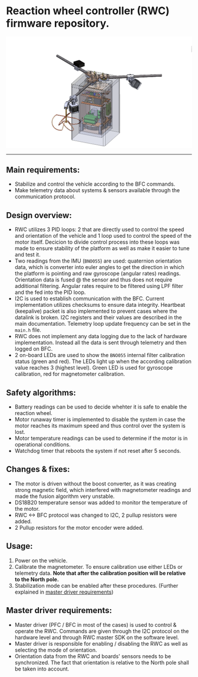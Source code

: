 # Reaction wheel controller (RWC) firmware repository.
![](/static/vehicle-render.png)
***
## Main requirements:
- Stabilize and control the vehicle according to the BFC commands.
- Make telemetry data about systems & sensors available through the
communication protocol.

## Design overview:
- RWC utilizes 3 PID loops: 2 that are directly used to control the speed and orientation of
the vehicle and 1 loop used to control the speed of the motor itself. Decicion to divide
control process into these loops was made to ensure stability of the platform as well as
make it easier to tune and test it.
- Two readings from the IMU (`BNO055`) are used: quaternion orientation data,
which is converter into euler angles to get the direction in which the platform is pointing and raw gyroscope (angular rates) readings. Orientation data is fused @ the sensor and
thus does not require additional filtering. Angular rates require to be filtered using
LPF filter and the fed into the PID loop.
- I2C is used to establish communication with the BFC. Current implementation utilizes
checksums to ensure data integrity. Heartbeat (keepalive) packet is also implemented to
prevent cases where the datalink is broken. I2C registers and their values are described
in the main documentation. Telemetry loop update frequency can be set in the `main.h` file.
- RWC does not implement any data logging due to the lack of hardware implementation. Instead all the data is sent through telemetry and then logged on BFC.
- 2 on-board LEDs are used to show the `BNO055` internal filter calibration status (green and red). The LEDs light up when the according calibration value reaches 3 (highest level).
Green LED is used for gyroscope calibration, red for magnetometer calibration.

## Safety algorithms:
- Battery readings can be used to decide whehter it is safe to enable the reaction wheel.
- Motor runaway timer is implemented to disable the system in case the motor reaches its maximum
speed and thus control over the system is lost.
- Motor temperature readings can be used to determine if the motor is in operational conditions.
- Watchdog timer that reboots the system if not reset after 5 seconds.

## Changes & fixes:
- The motor is driven without the boost converter, as it was creating strong magnetic field,
which interfered with magnetometer readings and made the fusion algorithm very unstable.
- DS18B20 temperature sensor was added to monitor the temperature of the motor.
- RWC <-> BFC protocol was changed to I2C, 2 pullup resistors were added.
- 2 Pullup resistors for the motor encoder were added.

## Usage:
1. Power on the vehicle.
2. Calibrate the magnetometer. To ensure calibration use either LEDs or telemetry data. __Note that after the calibration position will be relative to the North pole.__
3. Stabilization mode can be enabled after these procedures. (Further explained in [master driver requirements](#master-driver-requirements))

## Master driver requirements:
- Master driver (PFC / BFC in most of the cases) is used to control & operate the RWC. Commands are given through the I2C protocol on the hardware level and through RWC master SDK on the software level.
- Master driver is responsible for enabling / disabling the RWC as well as selecting the mode of orientation.
- Orientation data from the RWC and boards' sensors needs to be synchronized. The fact that
orientation is relative to the North pole shall be taken into account.